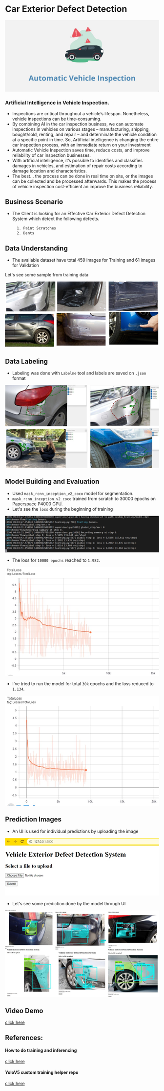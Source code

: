 
# Car Exterior Defect Detection

![alt text](https://github.com/sudheeshe/car_exterior_defect_segmentation_inferencing/blob/main/readme_imgs/1_.jpg?raw=true)

### Artificial Intelligence in Vehicle Inspection.

- Inspections are critical throughout a vehicle’s lifespan. Nonetheless, vehicle inspections can be time-consuming. 
- By combining AI in the car inspection business, we can automate inspections in vehicles on various stages – manufacturing, shipping, bought/sold, renting, and repair – and determinate the vehicle condition at a specific point in time. So, Artificial intelligence is changing the entire car inspection process, with an immediate return on your investment
- Automatic Vehicle Inspection saves time, reduce costs, and improve reliability of car inspection businesses.
- With artificial intelligence, it’s possible to identifies and classifies damages in vehicles, and estimation of repair costs according to damage location and characteristics.
- The best… the process can be done in real time on site, or the images can be collected and be processed afterwards. This makes the process of vehicle inspection cost-efficient an improve the business reliability.


## Business Scenario

- The Client is looking for an Effective Car Exterior Defect Detection System which detect the following defects.

        1. Paint Scratches
        2. Dents
      

## Data Understanding

- The available dataset have total 459 images for Training and 61 images for Validation 


Let's see some sample from training data

![alt text](https://github.com/sudheeshe/car_exterior_defect_segmentation_inferencing/blob/main/readme_imgs/2_.jpg?raw=true)


## Data Labeling

- Labeling was done with `Labelme` tool and labels are saved on `.json` format

![alt text](https://github.com/sudheeshe/car_exterior_defect_segmentation_inferencing/blob/main/readme_imgs/3_.jpg?raw=true)


## Model Building and Evaluation

- Used `mask_rcnn_inception_v2_coco` model for segmentation.
- `mask_rcnn_inception_v2_coco` trained from scratch to 30000 epochs on Paperspace P4000 GPU.
- Let's see the `loss` during the beginning of training

![alt text](https://github.com/sudheeshe/car_exterior_defect_segmentation_inferencing/blob/main/readme_imgs/4_.jpg?raw=true)

- The loss for `10000 epochs` reached to `1.982`.

![alt text](https://github.com/sudheeshe/car_exterior_defect_segmentation_inferencing/blob/main/readme_imgs/5_.jpg?raw=true)


- I've tried to run the model for total `30k` epochs and the loss reduced to `1.134`.

![alt text](https://github.com/sudheeshe/car_exterior_defect_segmentation_inferencing/blob/main/readme_imgs/6_.jpg?raw=true)



## Prediction Images

- An UI is used for individual predictions by uploading the image

![alt text](https://github.com/sudheeshe/car_exterior_defect_segmentation_inferencing/blob/main/readme_imgs/7_.jpg?raw=true)

- Let's see some prediction done by the model through UI

![alt text](https://github.com/sudheeshe/car_exterior_defect_segmentation_inferencing/blob/main/readme_imgs/8_.jpg?raw=true)


## Video Demo

[click here](https://www.youtube.com/watch?v=oRXxbZ7rxrI&ab_channel=SudheeshE)


## References:
#### How to do training and inferencing 
[click here](https://github.com/sudheeshe/PCB_Defect_Detection_Training/blob/main/How_to_run.txt)

#### YoloV5 custom training helper repo
[click here](https://github.com/sudheeshe/YoloV5_Custom_training_template)
